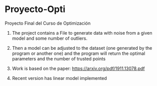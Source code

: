 # Proyecto-Opti
Proyecto Final del Curso de Optimización

1. The project contains a File to generate data with noise from a given model and some number of outliers. 

2. Then a model can be adjusted to the dataset (one generated by the program or another one) and the program will return the optimal parameters and the number of 
   trusted points
   

3. Work is based on the paper: 
  https://arxiv.org/pdf/1911.13078.pdf


4. Recent version has linear model implemented
